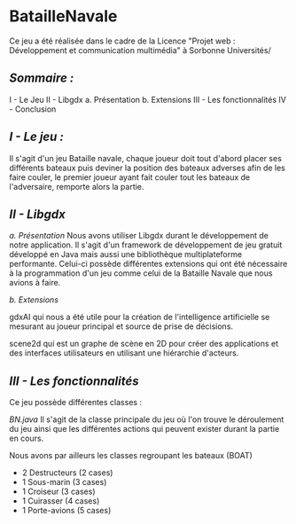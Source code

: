 # BatailleNavale

Ce jeu a été réalisée dans le cadre de la Licence "Projet web : Développement et communication multimédia" à Sorbonne Universités/


*Sommaire :*
------------

I - Le Jeu 
II - Libgdx
  a. Présentation
  b. Extensions
III - Les fonctionnalités
IV - Conclusion

*I - Le jeu :*
--------------

Il s'agit d'un jeu Bataille navale, chaque joueur doit tout d'abord placer ses différents bateaux puis deviner la position des bateaux adverses afin de les faire couler, le premier joueur ayant fait couler tout les bateaux de l'adversaire, remporte alors la partie.

*II - Libgdx*
-------------

  *a. Présentation*
Nous avons utiliser Libgdx durant le développement de notre application. Il s'agit d'un framework de développement de jeu gratuit développé en Java mais aussi une bibliothèque multiplateforme performante.
Celui-ci possède différentes extensions qui ont été nécessaire à la programmation d'un jeu comme celui de la Bataille Navale que nous avions à faire.

  *b. Extensions*
  
gdxAI qui nous a été utile pour la création de l'intelligence artificielle se mesurant au joueur principal et source de prise de décisions. 

scene2d qui est un graphe de scène en 2D pour créer des applications et des interfaces utilisateurs en utilisant une hiérarchie d'acteurs.

*III - Les fonctionnalités*
---------------------------

Ce jeu possède différentes classes :

*BN.java*
  Il s'agit de la classe principale du jeu où l'on trouve le déroulement du jeu ainsi que les différentes actions qui peuvent exister durant la partie en cours. 
  
Nous avons par ailleurs les classes regroupant les bateaux (BOAT)
- 2 Destructeurs (2 cases)
- 1 Sous-marin (3 cases)
- 1 Croiseur (3 cases)
- 1 Cuirasser (4 cases)
- 1 Porte-avions (5 cases)



